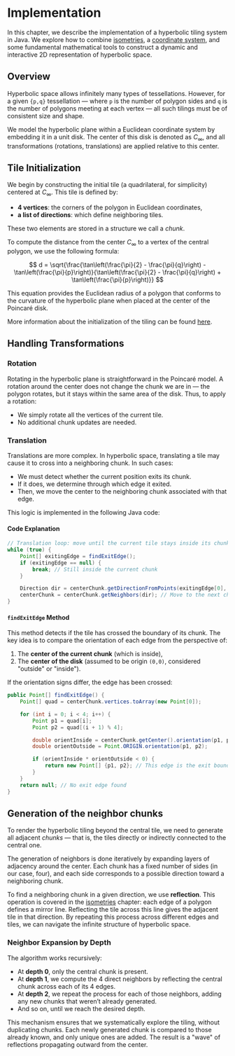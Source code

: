 # Implementation

In this chapter, we describe the implementation of a hyperbolic tiling system in Java. We explore how to combine [isometries](../I/isometries.md), a [coordinate system](./coordinates_system.md), and some fundamental mathematical tools to construct a dynamic and interactive 2D representation of hyperbolic space.

## Overview

Hyperbolic space allows infinitely many types of tessellations. However, for a given `{p,q}` tessellation — where `p` is the number of polygon sides and `q` is the number of polygons meeting at each vertex — all such tilings must be of consistent size and shape.

We model the hyperbolic plane within a Euclidean coordinate system by embedding it in a unit disk. The center of this disk is denoted as $C_\infty$, and all transformations (rotations, translations) are applied relative to this center.

## Tile Initialization

We begin by constructing the initial tile (a quadrilateral, for simplicity) centered at $C_\infty$. This tile is defined by:

- **4 vertices**: the corners of the polygon in Euclidean coordinates,
- **a list of directions**: which define neighboring tiles.

These two elements are stored in a structure we call a _chunk_.

To compute the distance from the center $C_\infty$ to a vertex of the central polygon, we use the following formula:

$$
d = \sqrt{\frac{\tan\left(\frac{\pi}{2} - \frac{\pi}{q}\right) - \tan\left(\frac{\pi}{p}\right)}{\tan\left(\frac{\pi}{2} - \frac{\pi}{q}\right) + \tan\left(\frac{\pi}{p}\right)}}
$$

This equation provides the Euclidean radius of a polygon that conforms to the curvature of the hyperbolic plane when placed at the center of the Poincaré disk.

More information about the initialization of the tiling can be found [here](https://www.malinc.se/noneuclidean/en/poincaretiling.php).

## Handling Transformations

### Rotation

Rotating in the hyperbolic plane is straightforward in the Poincaré model. A rotation around the center does not change the chunk we are in — the polygon rotates, but it stays within the same area of the disk. Thus, to apply a rotation:

- We simply rotate all the vertices of the current tile.
- No additional chunk updates are needed.

### Translation

Translations are more complex. In hyperbolic space, translating a tile may cause it to cross into a neighboring chunk. In such cases:

- We must detect whether the current position exits its chunk.
- If it does, we determine through which edge it exited.
- Then, we move the center to the neighboring chunk associated with that edge.

This logic is implemented in the following Java code:

#### Code Explanation

```java
// Translation loop: move until the current tile stays inside its chunk
while (true) {
    Point[] exitingEdge = findExitEdge();
    if (exitingEdge == null) {
        break; // Still inside the current chunk
    }

    Direction dir = centerChunk.getDirectionFromPoints(exitingEdge[0], exitingEdge[1]);
    centerChunk = centerChunk.getNeighbors(dir); // Move to the next chunk
}
```

#### `findExitEdge` Method

This method detects if the tile has crossed the boundary of its chunk. The key idea is to compare the orientation of each edge from the perspective of:

1. The **center of the current chunk** (which is inside),
2. The **center of the disk** (assumed to be origin `(0,0)`, considered "outside" or "inside").

If the orientation signs differ, the edge has been crossed:

```java
public Point[] findExitEdge() {
    Point[] quad = centerChunk.vertices.toArray(new Point[0]);

    for (int i = 0; i < 4; i++) {
        Point p1 = quad[i];
        Point p2 = quad[(i + 1) % 4];

        double orientInside = centerChunk.getCenter().orientation(p1, p2);
        double orientOutside = Point.ORIGIN.orientation(p1, p2);

        if (orientInside * orientOutside < 0) {
            return new Point[] {p1, p2}; // This edge is the exit boundary
        }
    }
    return null; // No exit edge found
}
```

## Generation of the neighbor chunks

To render the hyperbolic tiling beyond the central tile, we need to generate all adjacent _chunks_ — that is, the tiles directly or indirectly connected to the central one.

The generation of neighbors is done iteratively by expanding layers of adjacency around the center. Each chunk has a fixed number of sides (in our case, four), and each side corresponds to a possible direction toward a neighboring chunk.

To find a neighboring chunk in a given direction, we use **reflection**. This operation is covered in the [isometries](../I/isometries.md) chapter: each edge of a polygon defines a mirror line. Reflecting the tile across this line gives the adjacent tile in that direction. By repeating this process across different edges and tiles, we can navigate the infinite structure of hyperbolic space.

### Neighbor Expansion by Depth

The algorithm works recursively:

- At **depth 0**, only the central chunk is present.
- At **depth 1**, we compute the 4 direct neighbors by reflecting the central chunk across each of its 4 edges.
- At **depth 2**, we repeat the process for each of those neighbors, adding any new chunks that weren’t already generated.
- And so on, until we reach the desired depth.

This mechanism ensures that we systematically explore the tiling, without duplicating chunks. Each newly generated chunk is compared to those already known, and only unique ones are added. The result is a "wave" of reflections propagating outward from the center.
